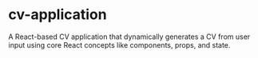 # cv-application
A React-based CV application that dynamically generates a CV from user input using core React concepts like components, props, and state.
